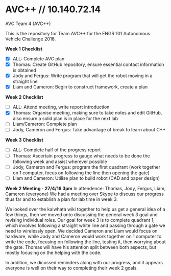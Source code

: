 # AVC++ // 10.140.72.14
AVC Team 4 (AVC++)

This is the repository for Team AVC++ for the ENGR 101 Autonomous Vehicle Challenge 2016.

**Week 1 Checklist**
- [x] ALL: Complete AVC plan
- [x] Thomas: Create GitHub repository, ensure essential contact information is obtained
- [x] Jody and Fergus: Write program that will get the robot moving in a straight line
- [x] Liam and Cameron: Begin to construct framework, create a plan

**Week 2 Checklist**
- [ ] ALL: Attend meeting, write report introduction
- [x] Thomas: Organise meeting, making sure to take notes and edit GitHub, also ensure a solid plan is in place for the next lab
- [ ] Liam/Cameron: Complete plan
- [ ] Jody, Cameron and Fergus: Take advantage of break to learn about C++

**Week 3 Checklist**
- [ ] ALL: Complete half of the progress report
- [ ] Thomas: Ascertain progress to gauge what needs to be done the following week and assist wherever possible
- [ ] Jody, Cameron and Fergus: program the first quadrant (work together on 1 computer, focus on following the line then opening the gate)
- [ ] Liam and Cameron: Utilise plan to build robot (CAD and paper design)

**Week 2 Meeting - 27/4/16 3pm**
In attendence: Thomas, Jody, Fergus, Liam, Cameron (everyone)
We had a meeting over Skype to discuss our progress thus far and to establish a plan for lab time in week 3.

We looked over the kaiwhata wiki together to help us get a general idea of a few things, then we moved onto discussing the general week 3 goal and revising individual roles. Our goal for week 3 is to complete quadrant 1, which involves following a straight white line and passing through a gate we need to wirelessly open. We decided Cameron and Liam would focus on hardware, while Jody and Cameron would work together on 1 computer to write the code, focusing on following the line, testing it, then worrying about the gate. Thomas will have his attention split between both aspects, but mostly focusing on the helping with the code.

In addition, we dicussed reminders along with our progress, and it appears everyone is well on their way to completing their week 2 goals.
